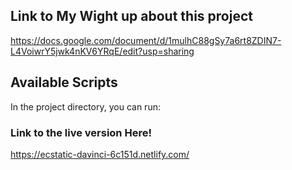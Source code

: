 ## Link to My Wight up about this project
https://docs.google.com/document/d/1mulhC88gSy7a6rt8ZDIN7-L4VoiwrY5jwk4nKV6YRqE/edit?usp=sharing
## Available Scripts

In the project directory, you can run:

### Link to the live version Here!
https://ecstatic-davinci-6c151d.netlify.com/


